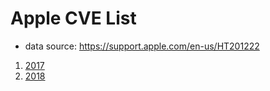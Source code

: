 # Apple CVE List
* data source: https://support.apple.com/en-us/HT201222

1. [2017](2017.json)
2. [2018](2018.json)
